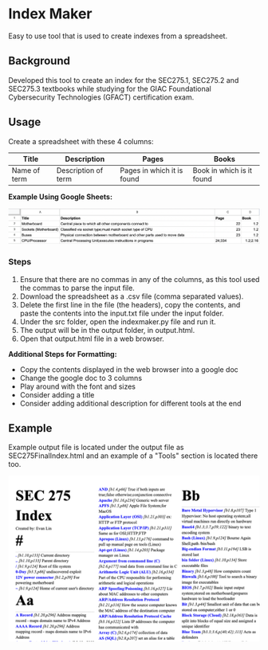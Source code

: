 # Index Maker 
<p> Easy to use tool that is used to create indexes from a spreadsheet. </p>
<h2> Background </h2>
<p> Developed this tool to create an index for the SEC275.1, SEC275.2 and SEC275.3 textbooks while studying for the GIAC Foundational Cybersecurity Technologies (GFACT) certification exam. </p>
<h2> Usage </h2>
<p> Create a spreadsheet with these 4 columns: 
  
| Title  | Description | Pages | Books |
| ------------- | ------------- | ------------- | ------------- |
| Name of term  | Description of term | Pages in which it is found | Book in which is it found |

<b> Example Using Google Sheets: </b>

![Example Spreadsheet](https://github.com/evanlin23/Index-Maker/blob/6b043ca97caaec63db63e81c4ffad9426a65a221/images/example_spreadsheet.png?raw=true)

</p>

### Steps

<p>
  
1. Ensure that there are no commas in any of the columns, as this tool used the commas to parse the input file. 
2. Download the spreadsheet as a .csv file (comma separated values).
3. Delete the first line in the file (the headers), copy the contents, and paste the contents into the input.txt file under the input folder.
4. Under the src folder, open the indexmaker.py file and run it.
5. The output will be in the output folder, in output.html.
6. Open that output.html file in a web browser. 

<b> Additional Steps for Formatting: </b>

  *  Copy the contents displayed in the web browser into a google doc
  *  Change the google doc to 3 columns
  *  Play around with the font and sizes
  *  Consider adding a title
  *  Consider adding additional description for different tools at the end

</p>

## Example
<p>
Example output file is located under the output file as SEC275FinalIndex.html and an example of a "Tools" section is located there too. 
  
![Example Index](https://github.com/evanlin23/Index-Maker/blob/4846de5b72e7eb1a144f2b6501cef7672b4c11a8/images/formatted_index.png?raw=true)
</p>
